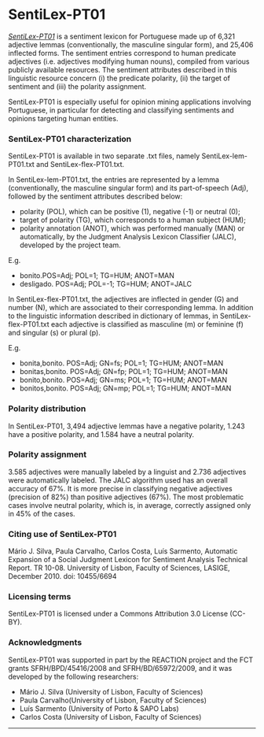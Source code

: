 # SentiLex-PT01

[*SentiLex-PT01*](http://xldb.fc.ul.pt/wiki/SentiLex-PT01) is a sentiment lexicon for Portuguese made up of 6,321 adjective lemmas (conventionally, the masculine singular form), and 25,406 inflected forms. The sentiment entries correspond to human predicate adjectives (i.e. adjectives modifying human nouns), compiled from various publicly available resources. The sentiment attributes described in this linguistic resource concern (i) the predicate polarity, (ii) the target of sentiment and (iii) the polarity assignment. 

SentiLex-PT01 is especially useful for opinion mining applications involving Portuguese, in particular for detecting and classifying sentiments and opinions targeting human entities.


### SentiLex-PT01 characterization 
SentiLex-PT01 is available in two separate .txt files, namely SentiLex-lem-PT01.txt and SentiLex-flex-PT01.txt.

In SentiLex-lem-PT01.txt, the entries are represented by a lemma (conventionally, the masculine singular form) and its part-of-speech (Adj), followed by the sentiment attributes described below:

- polarity (POL), which can be positive (1), negative (-1) or neutral (0);
- target of polarity (TG), which corresponds to a human subject (HUM);
- polarity annotation (ANOT), which was performed manually (MAN) or automatically, by the Judgment Analysis Lexicon Classifier (JALC), developed by the project team.

E.g.
- bonito.POS=Adj; POL=1; TG=HUM; ANOT=MAN
- desligado. POS=Adj; POL=-1; TG=HUM; ANOT=JALC

In SentiLex-flex-PT01.txt, the adjectives are inflected in gender (G) and number (N), which are associated to their corresponding lemma. In addition to the linguistic information described in dictionary of lemmas, in SentiLex-flex-PT01.txt each adjective is classified as masculine (m) or feminine (f) and singular (s) or plural (p).

E.g.
- bonita,bonito. POS=Adj; GN=fs; POL=1; TG=HUM; ANOT=MAN
- bonitas,bonito. POS=Adj; GN=fp; POL=1; TG=HUM; ANOT=MAN
- bonito,bonito. POS=Adj; GN=ms; POL=1; TG=HUM; ANOT=MAN
- bonitos,bonito. POS=Adj; GN=mp; POL=1; TG=HUM; ANOT=MAN



### Polarity distribution
In SentiLex-PT01, 3,494 adjective lemmas have a negative polarity, 1.243 have a positive polarity, and 1.584 have a neutral polarity.



### Polarity assignment
3.585 adjectives were manually labeled by a linguist and 2.736 adjectives were automatically labeled. The JALC algorithm used has an overall accuracy of 67%. It is more precise in classifying negative adjectives (precision of 82%) than positive adjectives (67%). The most problematic cases involve neutral polarity, which is, in average, correctly assigned only in 45% of the cases.



### Citing use of SentiLex-PT01
Mário J. Silva, Paula Carvalho, Carlos Costa, Luís Sarmento, Automatic Expansion of a Social Judgment Lexicon for Sentiment Analysis Technical Report. TR 10-08. University of Lisbon, Faculty of Sciences, LASIGE, December 2010. doi: 10455/6694



### Licensing terms
SentiLex-PT01 is licensed under a Commons Attribution 3.0 License (CC-BY). 



### Acknowledgments
SentiLex-PT01 was supported in part by the REACTION project and the FCT grants SFRH/BPD/45416/2008 and SFRH/BD/65972/2009, and it was developed by the following researchers:

- Mário J. Silva (University of Lisbon, Faculty of Sciences)
- Paula Carvalho(University of Lisbon, Faculty of Sciences)
- Luís Sarmento (University of Porto & SAPO Labs)
- Carlos Costa (University of Lisbon, Faculty of Sciences)

***
